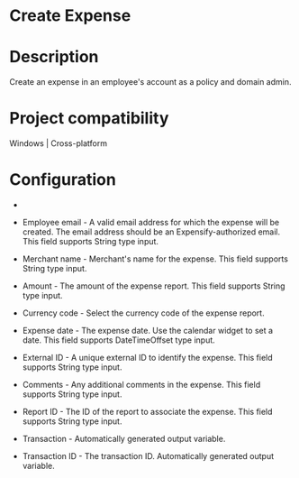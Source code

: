 ﻿# Create Expense

# Description

Create an expense in an employee's account as a policy and domain admin.

# Project compatibility

Windows | Cross-platform

# Configuration

* 
* Employee email - A valid email address for which the expense will be created. The email address should be an Expensify-authorized email. This field supports String type input.
* Merchant name - Merchant's name for the expense. This field supports String type input.
* Amount - The amount of the expense report. This field supports String type input.
* Currency code - Select the currency code of the expense report.
* Expense date - The expense date. Use the calendar widget to set a date. This field supports DateTimeOffset type input.







* External ID - A unique external ID to identify the expense. This field supports String type input.
* Comments - Any additional comments in the expense. This field supports String type input.
* Report ID - The ID of the report to associate the expense. This field supports String type input.



* Transaction - Automatically generated output variable.
* Transaction ID - The transaction ID. Automatically generated output variable.
